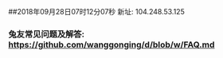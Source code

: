 ##2018年09月28日07时12分07秒 新址: 104.248.53.125
### 兔友常见问题及解答: https://github.com/wanggonging/d/blob/w/FAQ.md
